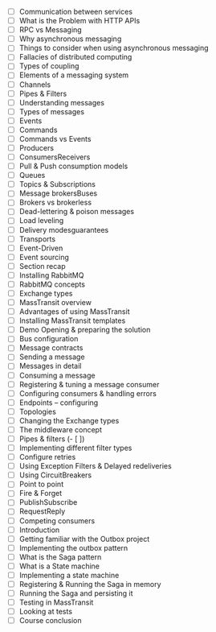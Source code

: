 - [ ] Communication between services
- [ ] What is the Problem with HTTP APIs
- [ ] RPC vs Messaging
- [ ] Why asynchronous messaging
- [ ] Things to consider when using asynchronous messaging
- [ ] Fallacies of distributed computing
- [ ] Types of coupling
- [ ] Elements of a messaging system
- [ ] Channels
- [ ] Pipes & Filters
- [ ] Understanding messages
- [ ] Types of messages
- [ ] Events
- [ ] Commands
- [ ] Commands vs Events
- [ ] Producers
- [ ] ConsumersReceivers
- [ ] Pull & Push consumption models
- [ ] Queues
- [ ] Topics & Subscriptions
- [ ] Message brokersBuses
- [ ] Brokers vs brokerless
- [ ] Dead-lettering & poison messages
- [ ] Load leveling
- [ ] Delivery modesguarantees
- [ ] Transports
- [ ] Event-Driven
- [ ] Event sourcing
- [ ] Section recap
- [ ] Installing RabbitMQ
- [ ] RabbitMQ concepts
- [ ] Exchange types
- [ ] MassTransit overview
- [ ] Advantages of using MassTransit
- [ ] Installing MassTransit templates
- [ ] Demo Opening & preparing the solution
- [ ] Bus configuration
- [ ] Message contracts
- [ ] Sending a message
- [ ] Messages in detail
- [ ] Consuming a message
- [ ] Registering & tuning a message consumer
- [ ] Configuring consumers & handling errors
- [ ] Endpoints – configuring
- [ ] Topologies
- [ ] Changing the Exchange types
- [ ] The middleware concept
- [ ] Pipes & filters (- [ ])
- [ ] Implementing different filter types
- [ ] Configure retries
- [ ] Using Exception Filters & Delayed redeliveries
- [ ] Using CircuitBreakers
- [ ] Point to point
- [ ] Fire & Forget
- [ ] PublishSubscribe
- [ ] RequestReply
- [ ] Competing consumers
- [ ] Introduction
- [ ] Getting familiar with the Outbox project
- [ ] Implementing the outbox pattern
- [ ] What is the Saga pattern
- [ ] What is a State machine
- [ ] Implementing a state machine
- [ ] Registering & Running the Saga in memory
- [ ] Running the Saga and persisting it
- [ ] Testing in MassTransit
- [ ] Looking at tests
- [ ] Course conclusion